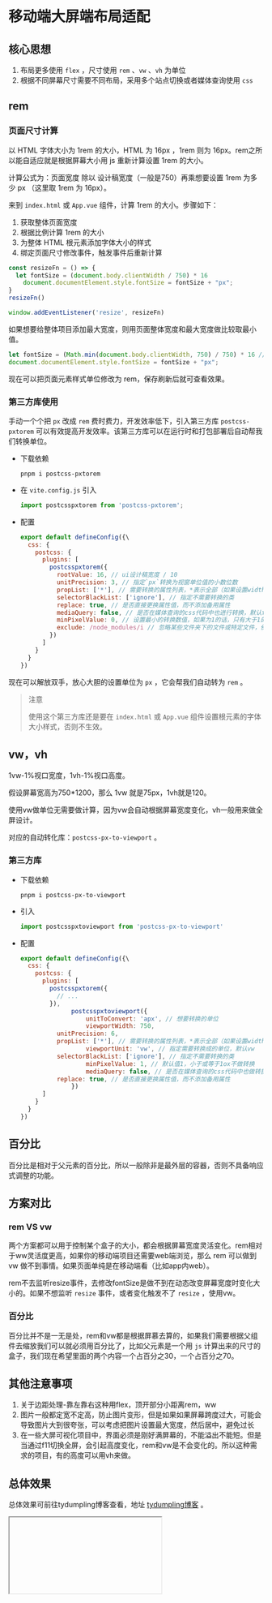 # 移动端大屏端布局适配

## 核心思想

1. 布局更多使用 `flex` ，尺寸使用 `rem` 、`vw` 、`vh` 为单位
2. 根据不同屏幕尺寸需要不同布局，采用多个站点切换或者媒体查询使用 `css` 

## rem

### 页面尺寸计算

以 HTML 字体大小为 1rem 的大小，HTML 为 16px ，1rem 则为 16px。rem之所以能自适应就是根据屏幕大小用 js 重新计算设置 1rem 的大小。

计算公式为：页面宽度 除以 设计稿宽度（一般是750）再乘想要设置 1rem 为多少 px （这里取 1rem 为 16px）。

来到 `index.html` 或 `App.vue` 组件，计算 1rem 的大小。步骤如下：

1. 获取整体页面宽度
2. 根据比例计算 1rem 的大小
3. 为整体 HTML 根元素添加字体大小的样式
4. 绑定页面尺寸修改事件，触发事件后重新计算

```js
const resizeFn = () => {
  let fontSize = (document.body.clientWidth / 750) * 16
	document.documentElement.style.fontSize = fontSize + "px";
}
resizeFn()

window.addEventListener('resize', resizeFn)
```

如果想要给整体项目添加最大宽度，则用页面整体宽度和最大宽度做比较取最小值。

```js
let fontSize = (Math.min(document.body.clientWidth, 750) / 750) * 16 // [!code++]
document.documentElement.style.fontSize = fontSize + "px";
```

现在可以把页面元素样式单位修改为 rem，保存刷新后就可查看效果。

### 第三方库使用

手动一个个把 `px` 改成 `rem` 费时费力，开发效率低下，引入第三方库 `postcss-pxtorem` 可以有效提高开发效率。该第三方库可以在运行时和打包部署后自动帮我们转换单位。

- 下载依赖

  ```
  pnpm i postcss-pxtorem
  ```

- 在 `vite.config.js` 引入

  ```js
  import postcsspxtorem from 'postcss-pxtorem';
  ```

- 配置

  ```js
  export default defineConfig({\
    css: {
      postcss: {
        plugins: [
          postcsspxtorem({
            rootValue: 16, // ui设计稿宽度 / 10
            unitPrecision: 3, // 指定`px`转换为视窗单位值的小数位数
            propList: ['*'], // 需要转换的属性列表，*表示全部（如果设置width，则width的值会被转换）
            selectorBlackList: ['ignore'], // 指定不需要转换的类
            replace: true, // 是否直接更换属性值，而不添加备用属性
            mediaQuery: false, // 是否在媒体查询的css代码中也进行转换，默认false
            minPixelValue: 0, // 设置最小的转换数值，如果为1的话，只有大于1的值会被转换
            exclude: /node_modules/i // 忽略某些文件夹下的文件或特定文件，例如 'node_modules' 下的文件
          })
        ]
      }
    }
  })
  ```

现在可以解放双手，放心大胆的设置单位为 `px` ，它会帮我们自动转为 `rem` 。

> 注意
>
> 使用这个第三方库还是要在 `index.html` 或 `App.vue` 组件设置根元素的字体大小样式，否则不生效。

## vw，vh

1vw-1%视口宽度，1vh-1%视口高度。

假设屏幕宽高为750*1200，那么 1vw 就是75px，1vh就是120。

使用vw做单位无需要做计算，因为vw会自动根据屏幕宽度变化，vh一般用来做全屏设计。

对应的自动转化库：`postcss-px-to-viewport` 。

### 第三方库

- 下载依赖

  ```
  pnpm i postcss-px-to-viewport
  ```

- 引入

  ```js
  import postcsspxtoviewport from 'postcss-px-to-viewport'
  ```

- 配置

  ```js
  export default defineConfig({\
    css: {
      postcss: {
        plugins: [
          postcsspxtorem({
            // ...
          }),
    			postcsspxtoviewport({
    				unitToConvert: 'apx', // 想要转换的单位
    				viewportWidth: 750,
            unitPrecision: 6,
            propList: ['*'], // 需要转换的属性列表，*表示全部（如果设置width，则width的值会被转换）
    				viewportUnit: 'vw', // 指定需要转换成的单位，默认vw
            selectorBlackList: ['ignore'], // 指定不需要转换的类
    				minPixelValue: 1, // 默认值1，小于或等于1ox不做转换
    				mediaQuery: false, // 是否在媒体查询的css代码中也做转换，默认false
            replace: true, // 是否直接更换属性值，而不添加备用属性
  				})
        ]
      }
    }
  })
  ```

## 百分比

百分比是相对于父元素的百分比，所以一般除非是最外层的容器，否则不具备响应式调整的功能。

## 方案对比

### rem VS vw

两个方案都可以用于控制某个盒子的大小，都会根据屏幕宽度灵活变化。rem相对于ww灵活度更高，如果你的移动端项目还需要web端浏览，那么 rem 可以做到 vw 做不到事情。如果页面单纯是在移动端看（比如app内web）。

rem不去监听resize事件，去修改fontSize是做不到在动态改变屏幕宽度时变化大小的。如果不想监听 `resize` 事件，或者变化触发不了 `resize` ，使用vw。

### 百分比

百分比并不是一无是处，rem和vw都是根据屏慕去算的，如果我们需要根据父组件去缩放我们可以就必须用百分比了，比如父元素是一个用 `js` 计算出来的尺寸的盒子，我们现在希望里面的两个内容一个占百分之30，一个占百分之70。

## 其他注意事项

1. 关于边距处理-靠左靠右这种用flex，顶开部分小距离rem，ww
2. 图片一般都定宽不定高，防止图片变形，但是如果如果屏幕跨度过大，可能会导致图片大到很夸张，可以考虑把图片设置最大宽度，然后居中，避免过长
3. 在一些大屏可视化项目中，界面必须是刚好满屏幕的，不能溢出不能短。但是当通过f11切换全屏，会引起高度变化，rem和vw是不会变化的。所以这种需求的项目，有的高度可以用vh来做。

## 总体效果
总体效果可前往tydumpling博客查看，地址 [tydumpling博客](https://duyidao.gitee.io/blogweb/) 。

<Iframe url="https://duyidao.github.io/blogweb/#/" />